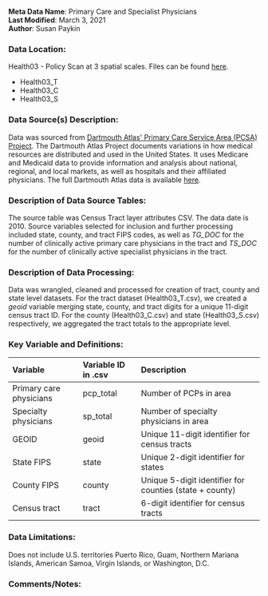**Meta Data Name**: Primary Care and Specialist Physicians  
**Last Modified**: March 3, 2021  
**Author**: Susan Paykin  

### Data Location: 
Health03 - Policy Scan at 3 spatial scales. Files can be found [here](https://github.com/GeoDaCenter/opioid-policy-scan/tree/master/Policy_Scan/data_final).
* Health03_T  
* Health03_C
* Health03_S

### Data Source(s) Description:  

Data was sourced from [Dartmouth Atlas' Primary Care Service Area (PCSA) Project](https://data.nber.org/data/dartmouth-atlas-primary-care-service-area-pcsa.html). The Dartmouth Atlas Project documents  variations in how medical resources are distributed and used in the United States. It uses Medicare and Medicaid data to provide information and analysis about national, regional, and local markets, as well as hospitals and their affiliated physicians. The full Dartmouth Atlas data is available [here](https://atlasdata.dartmouth.edu/downloads). 

### Description of Data Source Tables: 
The source table was Census Tract layer attributes CSV. The data date is 2010. Source variables selected for inclusion and further processing included state, county, and tract FIPS codes, as well as *TG_DOC* for the number of clinically active primary care physicians in the tract and *TS_DOC* for the number of clinically active specialist physicians in the tract. 

### Description of Data Processing: 
Data was wrangled, cleaned and processed for creation of tract, county and state level datasets. For the tract dataset (Health03_T.csv), we created a *geoid* variable merging state, county, and tract digits for a unique 11-digit census tract ID. For the county (Health03_C.csv) and state (Health03_S.csv) respectively, we aggregated the tract totals to the appropriate level. 

### Key Variable and Definitions:
| Variable | Variable ID in .csv | Description |
|:---------|:--------------------|:------------|
| Primary care physicians | pcp_total | Number of PCPs in area |
| Specialty physicians | sp_total | Number of specialty physicians in area |
| GEOID | geoid | Unique 11-digit identifier for census tracts |
| State FIPS | state | Unique 2-digit identifier for states |
| County FIPS | county | Unique 5-digit identifier for counties (state + county) |
| Census tract | tract | 6-digit identifier for census tracts |

### Data Limitations:
Does not include U.S. territories Puerto Rico, Guam, Northern Mariana Islands, American Samoa, Virgin Islands, or Washington, D.C. 

### Comments/Notes:
